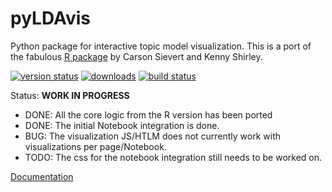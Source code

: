 pyLDAvis
=================================


Python package for interactive topic model visualization. This is a port of the fabulous [R package][LDAvis] by Carson Sievert and Kenny Shirley.

[LDAvis]: https://github.com/cpsievert/LDAvis

[![version status](https://pypip.in/v/pyLDAvis/badge.png)](https://pypi.python.org/pypi/pyLDAvis)
[![downloads](https://pypip.in/d/pyLDAvis/badge.png)](https://pypi.python.org/pypi/pyLDAvis)
[![build status](https://travis-ci.org/bmabey/pyLDAvis.png?branch=master)](https://travis-ci.org/bmabey/pyLDAvis)

Status: **WORK IN PROGRESS**

* DONE: All the core logic from the R version has been ported
* DONE: The initial Notebook integration is done.
* BUG: The visualization JS/HTLM does not currently work with visualizations per page/Notebook.
* TODO: The css for the notebook integration still needs to be worked on.


[Documentation](https://pyLDAvis.readthedocs.org)
